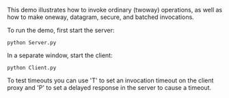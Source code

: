 This demo illustrates how to invoke ordinary (twoway) operations, as
well as how to make oneway, datagram, secure, and batched invocations.

To run the demo, first start the server:

```
python Server.py
```

In a separate window, start the client:

```
python Client.py
```

To test timeouts you can use 'T' to set an invocation timeout on the client
proxy and 'P' to set a delayed response in the server to cause a timeout.
